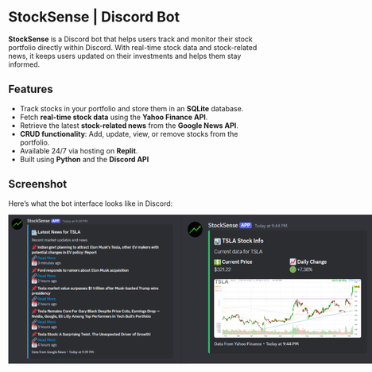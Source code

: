 # StockSense | Discord Bot

**StockSense** is a Discord bot that helps users track and monitor their stock portfolio directly within Discord. With real-time stock data and stock-related news, it keeps users updated on their investments and helps them stay informed.

## Features
- Track stocks in your portfolio and store them in an **SQLite** database.
- Fetch **real-time stock data** using the **Yahoo Finance API**.
- Retrieve the latest **stock-related news** from the **Google News API**.
- **CRUD functionality**: Add, update, view, or remove stocks from the portfolio.
- Available 24/7 via hosting on **Replit**.
- Built using **Python** and the **Discord API**
  
## Screenshot

Here’s what the bot interface looks like in Discord:

<div style="display: flex; justify-content: space-around;">
  <img src="featureScreenshot.png" height="300" width="400" />
  <img src="featureScreenshot2.png" height="300" width="400" />
</div>
